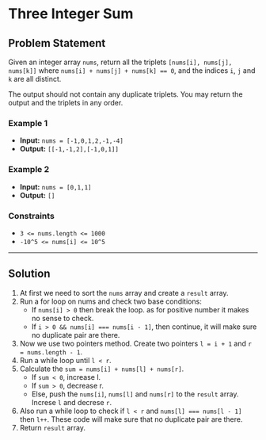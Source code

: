 # Three Integer Sum

## Problem Statement

Given an integer array `nums`, return all the triplets `[nums[i], nums[j], nums[k]]` where `nums[i] + nums[j] + nums[k] == 0`, and the indices `i`, `j` and `k` are all distinct.

The output should not contain any duplicate triplets. You may return the output and the triplets in any order.

### Example 1

- **Input:** `nums = [-1,0,1,2,-1,-4]`
- **Output:** `[[-1,-1,2],[-1,0,1]]`

### Example 2

- **Input:** `nums = [0,1,1]`
- **Output:** `[]`

### Constraints

- `3 <= nums.length <= 1000`
- `-10^5 <= nums[i] <= 10^5`

---

## Solution

1. At first we need to sort the `nums` array and create a `result` array.
2. Run a for loop on nums and check two base conditions:
   - If `nums[i] > 0` then break the loop. as for positive number it makes no sense to check.
   - If `i > 0 && nums[i] === nums[i - 1]`, then continue, it will make sure no duplicate pair are there.
3. Now we use two pointers method. Create two pointers `l = i + 1` and `r = nums.length - 1`.
4. Run a while loop until `l < r`.
5. Calculate the `sum = nums[i] + nums[l] + nums[r]`.
   - If `sum < 0`, increase l.
   - If `sum > 0`, decrease r.
   - Else, push the `nums[i]`, `nums[l]` and `nums[r]` to the `result` array. Increse `l` and decrese `r`.
6. Also run a while loop to check if `l < r` and `nums[l] === nums[l - 1]` then `l++`. These code will make sure that no duplicate pair are there.
7. Return `result` array.

